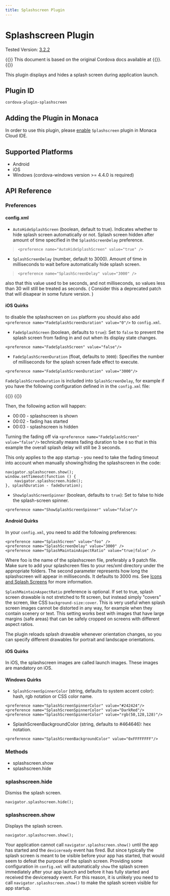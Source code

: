```yaml
---
title: Splashscreen Plugin
---
```


# Splashscreen Plugin

Tested Version:
[3.2.2](https://github.com/apache/cordova-plugin-splashscreen/releases/tag/3.2.2)

{{<note>}}
This document is based on the original Cordova docs available at {{<link title="Cordova Docs" href="https://github.com/apache/cordova-plugin-splashscreen">}}.
{{</note>}}

This plugin displays and hides a splash screen during application
launch.

Plugin ID
---------

    cordova-plugin-splashscreen

Adding the Plugin in Monaca
---------------------------

In order to use this plugin, please [enable](/en/monaca_ide/manual/dependencies/cordova_plugin/#add-plugins)
`Splashscreen` plugin in Monaca Cloud IDE.

Supported Platforms
-------------------

-   Android
-   iOS
-   Windows (cordova-windows version &gt;= 4.4.0 is required)

API Reference
-------------

### Preferences

#### config.xml

-   `AutoHideSplashScreen` (boolean, default to true). Indicates whether
    to hide splash screen automatically or not. Splash screen hidden
    after amount of time specified in the `SplashScreenDelay`
    preference.

>     <preference name="AutoHideSplashScreen" value="true" />

-   `SplashScreenDelay` (number, default to 3000). Amount of time in
    milliseconds to wait before automatically hide splash screen.

>     <preference name="SplashScreenDelay" value="3000" />

<div class="admonition note">

also that this value used to be seconds, and not milliseconds, so values
less than 30 will still be treated as seconds. ( Consider this a
deprecated patch that will disapear in some future version. )

</div>

#### iOS Quirks

to disable the splashscreen on `ios` platform you should also add
`<preference name="FadeSplashScreenDuration" value="0"/>` to
`config.xml`.

-   `FadeSplashScreen` (boolean, defaults to `true`): Set to `false` to
    prevent the splash screen from fading in and out when its display
    state changes.

<!-- -->

    <preference name="FadeSplashScreen" value="false"/>

-   `FadeSplashScreenDuration` (float, defaults to `3000`): Specifies
    the number of milliseconds for the splash screen fade effect to
    execute.

<!-- -->

    <preference name="FadeSplashScreenDuration" value="3000"/>

`FadeSplashScreenDuration` is included into `SplashScreenDelay`, for
example if you have the following configuration defined in in the `config.xml` file:

{{<highlight xml>}}
<preference name="SplashScreenDelay" value="3000" />
<preference name="FadeSplashScreenDuration" value="1000"/>
{{</highlight>}}

Then, the following action will happen:

-   00:00 - splashscreen is shown
-   00:02 - fading has started
-   00:03 - splashscreen is hidden

Turning the fading off via
`<preference name="FadeSplashScreen" value="false"/>` technically means
fading duration to be `0` so that in this example the overall splash
delay will still be 3 seconds.

<div class="admonition note">

This only applies to the app startup - you need to take the fading
timeout into account when manually showing/hiding the splashscreen in
the code:

</div>

    navigator.splashscreen.show();
    window.setTimeout(function () {
        navigator.splashscreen.hide();
    }, splashDuration - fadeDuration);

-   `ShowSplashScreenSpinner` (boolean, defaults to `true`): Set to
    false to hide the splash-screen spinner.

<!-- -->

    <preference name="ShowSplashScreenSpinner" value="false"/>

#### Android Quirks

In your `config.xml`, you need to add the following preferences:

    <preference name="SplashScreen" value="foo" />
    <preference name="SplashScreenDelay" value="3000" />
    <preference name="SplashMaintainAspectRatio" value="true|false" />

Where foo is the name of the splashscreen file, preferably a 9 patch
file. Make sure to add your splashcreen files to your res/xml directory
under the appropriate folders. The second parameter represents how long
the splashscreen will appear in milliseconds. It defaults to 3000 ms.
See [Icons and Splash
Screens](http://cordova.apache.org/docs/en/edge/config_ref_images.md.html)
for more information.

`SplashMaintainAspectRatio` preference is optional. If set to true,
splash screen drawable is not stretched to fit screen, but instead
simply "covers" the screen, like CSS `background-size:cover`. This is
very useful when splash screen images cannot be distorted in any way,
for example when they contain scenery or text. This setting works best
with images that have large margins (safe areas) that can be safely
cropped on screens with different aspect ratios.

The plugin reloads splash drawable whenever orientation changes, so you
can specify different drawables for portrait and landscape orientations.

#### iOS Quirks

In iOS, the splashscreen images are called launch images. These images
are mandatory on iOS.

#### Windows Quirks

-   `SplashScreenSpinnerColor` (string, defaults to system accent
    color): hash, rgb notation or CSS color name.

<!-- -->

    <preference name="SplashScreenSpinnerColor" value="#242424"/>
    <preference name="SplashScreenSpinnerColor" value="DarkRed"/>
    <preference name="SplashScreenSpinnerColor" value="rgb(50,128,128)"/>

-   SplashScreenBackgroundColor (string, defaults to \#464646): hex
    notation.

<!-- -->

    <preference name="SplashScreenBackgroundColor" value="0xFFFFFFFF"/>

### Methods

-   splashscreen.show
-   splashscreen.hide

### splashscreen.hide

Dismiss the splash screen.

    navigator.splashscreen.hide();

### splashscreen.show

Displays the splash screen.

    navigator.splashscreen.show();

Your application cannot call `navigator.splashscreen.show()` until the
app has started and the `deviceready` event has fired. But since
typically the splash screen is meant to be visible before your app has
started, that would seem to defeat the purpose of the splash screen.
Providing some configuration in `config.xml` will automatically `show`
the splash screen immediately after your app launch and before it has
fully started and received the deviceready event. For this reason, it is
unlikely you need to call `navigator.splashscreen.show()` to make the
splash screen visible for app startup.
